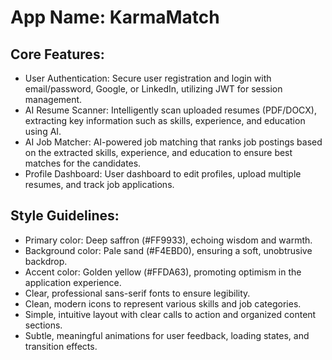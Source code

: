 # **App Name**: KarmaMatch

## Core Features:

- User Authentication: Secure user registration and login with email/password, Google, or LinkedIn, utilizing JWT for session management.
- AI Resume Scanner: Intelligently scan uploaded resumes (PDF/DOCX), extracting key information such as skills, experience, and education using AI.
- AI Job Matcher: AI-powered job matching that ranks job postings based on the extracted skills, experience, and education to ensure best matches for the candidates.
- Profile Dashboard: User dashboard to edit profiles, upload multiple resumes, and track job applications.

## Style Guidelines:

- Primary color: Deep saffron (#FF9933), echoing wisdom and warmth.
- Background color: Pale sand (#F4EBD0), ensuring a soft, unobtrusive backdrop.
- Accent color: Golden yellow (#FFDA63), promoting optimism in the application experience.
- Clear, professional sans-serif fonts to ensure legibility.
- Clean, modern icons to represent various skills and job categories.
- Simple, intuitive layout with clear calls to action and organized content sections.
- Subtle, meaningful animations for user feedback, loading states, and transition effects.